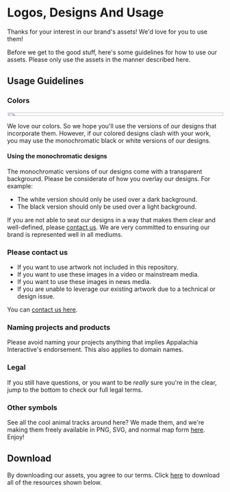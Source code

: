 # Logos, Designs And Usage

Thanks for your interest in our brand's assets!  We'd love for you to use them!

Before we get to the good stuff, here's some guidelines for how to use our assets.  Please only use the assets in the manner described here.

## Usage Guidelines

### Colors

<img src="https://appalachiainteractive.com/wp-content/uploads/brand/palette.png" style="width:100%; max-height:8px; border:1px solid #fff;"/>  

We love our colors.  So we hope you'll use the versions of our designs that incorporate them.  However, if our colored designs clash with your work, you may use the monochromatic black or white versions of our designs.

#### Using the monochromatic designs

 The monochromatic versions of our designs come with a transparent background.   Please be considerate of how you overlay our designs.  For example:

- The white version should only be used over a dark background.
- The black version should only be used over a light background.

 If you are not able to seat our designs in a way that makes them clear and well-defined, please [contact us](mailto:brand@appalachiainteractive.com).  We are very committed to ensuring our brand is represented well in all mediums.

### Please contact us

- If you want to use artwork not included in this repository.
- If you want to use these images in a video or mainstream media.
- If you want to use these images in news media.
- If you are unable to leverage our existing artwork due to a technical or design issue.

You can [contact us here](mailto:admin@appalachiainteractive.com).

### Naming projects and products

Please avoid naming your projects anything that implies Appalachia Interactive's endorsement. This also applies to domain names.

### Legal

If you still have questions, or you want to be *really* sure you're in the clear, jump to the bottom to check our full legal terms.

### Other symbols

See all the cool animal tracks around here?  We made them, and we're making them freely available in PNG, SVG, and normal map form [here](https://github.com/AppalachiaInteractive/animal_tracks).  Enjoy!

## Download

By downloading our assets, you agree to our terms.  Click [here](https://appalachiainteractive.com/wp-content/uploads/logos/logos.zip) to download all of the resources shown below.
